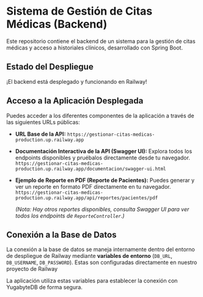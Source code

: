 # Sistema de Gestión de Citas Médicas (Backend)

Este repositorio contiene el backend de un sistema para la gestión de citas médicas y acceso a historiales clínicos, desarrollado con Spring Boot.

## Estado del Despliegue

¡El backend está desplegado y funcionando en Railway!

## Acceso a la Aplicación Desplegada

Puedes acceder a los diferentes componentes de la aplicación a través de las siguientes URLs públicas:

* **URL Base de la API:**
    `https://gestionar-citas-medicas-production.up.railway.app`

* **Documentación Interactiva de la API (Swagger UI):**
    Explora todos los endpoints disponibles y pruébalos directamente desde tu navegador.
    `https://gestionar-citas-medicas-production.up.railway.app/documentacion/swagger-ui.html`

* **Ejemplo de Reporte en PDF (Reporte de Pacientes):**
    Puedes generar y ver un reporte en formato PDF directamente en tu navegador.
    `https://gestionar-citas-medicas-production.up.railway.app/api/reportes/pacientes/pdf`

    *(Nota: Hay otros reportes disponibles, consulta Swagger UI para ver todos los endpoints de `ReporteController`.)*

## Conexión a la Base de Datos

La conexión a la base de datos se maneja internamente dentro del entorno de despliegue de Railway mediante **variables de entorno** (`DB_URL`, `DB_USERNAME`, `DB_PASSWORD`). Estas son configuradas directamente en nuestro proyecto de Railway 

La aplicación utiliza estas variables para establecer la conexión con YugabyteDB de forma segura.

